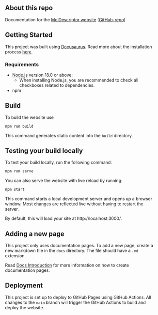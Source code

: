 ## About this repo

Documentation for the [MolDescriptor website](https://moldescriptor.com/) ([GitHub-repo](https://github.com/moldescriptor/molecule-descriptors-webtool))

## Getting Started

This project was built using [Docusaurus](https://docusaurus.io/). Read more about the installation process [here](https://docusaurus.io/docs/installation).

### Requirements

- [Node.js](https://nodejs.org/en/download/) version 18.0 or above:
  - When installing Node.js, you are recommended to check all checkboxes related to dependencies.
- npm

## Build

To build the website use

```bash
npm run build
```

This command generates static content into the `build` directory.

## Testing your build locally

To test your build locally, run the following command:

```bash
npm run serve
```

You can also serve the website with live reload by running:

```bash
npm start
```

This command starts a local development server and opens up a browser window. Most changes are reflected live without having to restart the server.

By default, this will load your site at http://localhost:3000/.

## Adding a new page

This project only uses documentation pages. To add a new page, create a new markdown file in the `docs` directory. The file should have a `.md` extension.

Read [Docs Introduction](https://docusaurus.io/docs/docs-introduction) for more information on how to create documentation pages.

## Deployment

This project is set up to deploy to GitHub Pages using GitHub Actions. All changes to the `main` branch will trigger the GitHub Actions to build and deploy the website.
